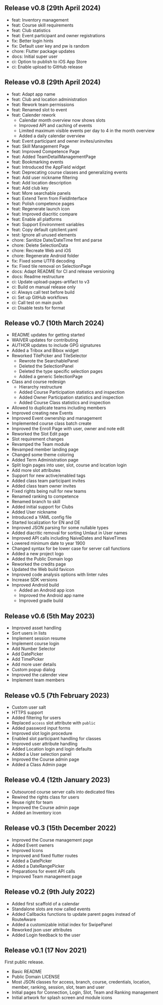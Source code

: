 ## Release v0.8 (29th April 2024)

- feat: Inventory management
- feat: Course skill requirements
- feat: Club statistics
- feat: Event participant and owner registrations
- fix: Better login hints
- fix: Default user key and pw is random
- chore: Flutter package updates
- docs: Initial super user
- ci: Option to publish to iOS App Store
- ci: Enable upload to GitHub release

## Release v0.8 (29th April 2024)

- feat: Adapt app name
- feat: Club and location administration
- feat: Rework team permissions
- feat: Renamed slot to event
- feat: Calender rework
  - Calendar month overview now shows slots
  - Improved API and caching of events
  - Limited maximum visible events per day to 4 in the month overview
  - Added a daily calendar overview
- feat: Event participant and owner invites/uninvites
- feat: Skill Management Page
- feat: Improved Competence Page
- feat: Added TeamDetailManagementPage
- feat: Bookmarking events
- feat: Introduced the AppField widget
- feat: Deprecating course classes and generalizing events
- feat: Add user nickname filtering
- feat: Add location description
- feat: Add club key
- feat: More searchable panels
- feat: Extend Term from FieldInterface
- feat: Polish competence pages
- feat: Regenerate launch icon
- feat: Improved diacritic compare
- feat: Enable all platforms
- feat: Support Environment variables
- feat: Copy default cptclient.yaml
- test: Ignore all unused elements
- chore: Sanitize Date/DateTime fmt and parse
- chore: Delete SelectionData
- chore: Recreate Web and iOS
- chore: Regenerate Android folder
- fix: Fixed some UTF8 decoding
- fix: Fixed tile removal on SelectionPage
- docs: Adapt README for CI and release versioning
- docs: Readme restructure
- ci: Update upload-pages-artifact to v3
- ci: Build on manual release only
- ci: Always call test before build
- ci: Set up GitHub workflows
- ci: Call test on main push
- ci: Disable tests for format

## Release v0.7 (10th March 2024)

- README updates for getting started
- WAIVER updates for contributing
- AUTHOR updates to include GPG signatures
- Added a Tribox and Bibox widget
- Reworked TilePicker and TileSelector
  - Rewrote the SearchablePanel
  - Deleted the SelectionPanel
  - Deleted the type specific selection pages
  - Added a generic SelectionPage
- Class and course redesign
  - Hierarchy restructure
  - Added Course Participation statistics and inspection
  - Added Owner Participation statistics and inspection
  - Added Course Class statistics and inspection
- Allowed to duplicate teams including members
- Improved creating new Events
- Improved Event ownership and management
- Implemented course class batch create
- Improved the Enroll Page with user, owner and note edit
- Reworked the Slot Edit page
- Slot requirement changes
- Revamped the Team module
- Revamped member landing page
- Changed some theme coloring
- Added Term Administration page
- Split login pages into user, slot, course and location login
- Add more slot attributes
- Support for new active/enabled tags
- Added class team participant invites
- Added class team owner invites
- Fixed rights being null for new teams
- Renamed ranking to competence
- Renamed branch to skill
- Added initial support for Clubs
- Added User nickname
- Introduced a YAML config file
- Started localization for EN and DE
- Improved JSON parsing for some nullable types
- Added diacritic removal for sorting Umlaut in User names
- Improved API calls including NaiveDates and NaiveTimes
- Lowered minimum date to year 1900
- Changed syntax for be lower case for server call functions
- Added a new project logo
- Added the Public Domain logo
- Reworked the credits page
- Updated the Web build favicon
- Improved code analysis options with linter rules
- Increase SDK versions
- Improved Android build
  - Added an Android app icon
  - Improved the Android app name
  - Improved gradle build

## Release v0.6 (5th May 2023)

- Improved asset handling
- Sort users in lists
- Implement session resume
- Implement course login
- Add Number Selector
- Add DatePicker
- Add TimePicker
- Add more user details
- Custom popup dialog
- Improved the calender view
- Implement team members

## Release v0.5 (7th February 2023)

- Custom user salt
- HTTPS support
- Added filtering for users
- Replaced `access` slot attribute with `public`
- Added password input forms
- Improved slot login procedure
- Enabled slot participant handling for classes
- Improved user attribute handling
- Added Location login and login defaults
- Added a User selection panel
- Improved the Course admin page
- Added a Class Admin page

## Release v0.4 (12th January 2023)

- Outsourced course server calls into dedicated files
- Rewired the rights class for users
- Reuse right for team
- Improved the Course admin page
- Added an Inventory icon

## Release v0.3 (15th December 2022)

- Improved the Course management page
- Added Event owners
- Improved Icons
- Improved and fixed flutter routes
- Added a DatePicker
- Added a DateRangePicker
- Preparations for event API calls
- Improved Team management page

## Release v0.2 (9th July 2022)

- Added first scaffold of a calendar
- Standalone slots are now called events
- Added Callbacks functions to update parent pages instead of RouteAware
- Added a customizable initial index for SwipePanel
- Reworked json user attributes
- Added Login feedback to the user

## Release v0.1 (17 Nov 2021)

First public release.

- Basic README
- Public Domain LICENSE
- Most JSON classes for access, branch, course, credentials, location, member, ranking, session, slot, team and user
- Initial pages for Connection, Login, Slot, Team and Ranking management
- Initial artwork for splash screen and module icons
